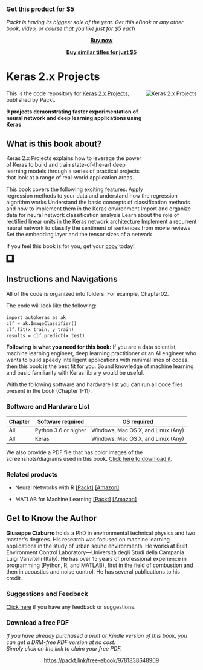 
### Get this product for $5

<i>Packt is having its biggest sale of the year. Get this eBook or any other book, video, or course that you like just for $5 each</i>


<b><p align='center'>[Buy now](https://packt.link/9781838648909)</p></b>


<b><p align='center'>[Buy similar titles for just $5](https://subscription.packtpub.com/search)</p></b>


# Keras 2.x Projects

<a href="https://www.packtpub.com/big-data-and-business-intelligence/keras-2x-projects?utm_source=github&utm_medium=repository&utm_campaign=9781789536645 "><img src="https://d1ldz4te4covpm.cloudfront.net/sites/default/files/imagecache/ppv4_main_book_cover/9781789536645_cover.png" alt="Keras 2.x Projects" height="256px" align="right"></a>

This is the code repository for [Keras 2.x Projects](https://www.packtpub.com/big-data-and-business-intelligence/keras-2x-projects?utm_source=github&utm_medium=repository&utm_campaign=9781789536645 ), published by Packt.

**9 projects demonstrating faster experimentation of neural network and deep learning applications using Keras**

## What is this book about?
Keras 2.x Projects explains how to leverage the power of Keras to build and train state-of-the-art deep learning models through a series of practical projects that look at a range of real-world application areas.

This book covers the following exciting features:
Apply regression methods to your data and understand how the regression algorithm works 
Understand the basic concepts of classification methods and how to implement them in the Keras environment 
Import and organize data for neural network classification analysis 
Learn about the role of rectified linear units in the Keras network architecture 
Implement a recurrent neural network to classify the sentiment of sentences from movie reviews 
Set the embedding layer and the tensor sizes of a network 

If you feel this book is for you, get your [copy](https://www.amazon.com/dp/1789536642) today!

<a href="https://www.packtpub.com/?utm_source=github&utm_medium=banner&utm_campaign=GitHubBanner"><img src="https://raw.githubusercontent.com/PacktPublishing/GitHub/master/GitHub.png" 
alt="https://www.packtpub.com/" border="5" /></a>

## Instructions and Navigations
All of the code is organized into folders. For example, Chapter02.

The code will look like the following:
```
import autokeras as ak
clf = ak.ImageClassifier()
clf.fit(x_train, y_train)
results = clf.predict(x_test) 
```

**Following is what you need for this book:**
If you are a data scientist, machine learning engineer, deep learning practitioner or an AI engineer who wants to build speedy intelligent applications with minimal lines of codes, then this book is the best fit for you. Sound knowledge of machine learning and basic familiarity with Keras library would be useful.

With the following software and hardware list you can run all code files present in the book (Chapter 1-11).
### Software and Hardware List
| Chapter | Software required | OS required |
| -------- | ------------------------------------ | ----------------------------------- |
| All | Python 3.6 or higher | Windows, Mac OS X, and Linux (Any) |
| All | Keras | Windows, Mac OS X, and Linux (Any) |

We also provide a PDF file that has color images of the screenshots/diagrams used in this book. [Click here to download it](http://www.packtpub.com/sites/default/files/downloads/9781789536645_ColorImages.pdf).

### Related products
* Neural Networks with R [[Packt]](https://www.packtpub.com/big-data-and-business-intelligence/neural-networks-r?utm_source=github&utm_medium=repository&utm_campaign=9781788397872 ) [[Amazon]](https://www.amazon.com/dp/1788397878)

* MATLAB for Machine Learning [[Packt]](https://www.packtpub.com/big-data-and-business-intelligence/matlab-machine-learning?utm_source=github&utm_medium=repository&utm_campaign=) [[Amazon]](https://www.amazon.com/dp/1788398432)

## Get to Know the Author
**Giuseppe Ciaburro** holds a PhD in environmental technical physics and two master's degrees. His research was focused on machine learning applications in the study of urban sound environments. He works at Built Environment Control Laboratory—Università degli Studi della Campania Luigi Vanvitelli (Italy). He has over 15 years of professional experience in programming (Python, R, and MATLAB), first in the field of combustion and then in acoustics and noise control. He has several publications to his credit.



### Suggestions and Feedback
[Click here](https://docs.google.com/forms/d/e/1FAIpQLSdy7dATC6QmEL81FIUuymZ0Wy9vH1jHkvpY57OiMeKGqib_Ow/viewform) if you have any feedback or suggestions.


### Download a free PDF

 <i>If you have already purchased a print or Kindle version of this book, you can get a DRM-free PDF version at no cost.<br>Simply click on the link to claim your free PDF.</i>
<p align="center"> <a href="https://packt.link/free-ebook/9781838648909">https://packt.link/free-ebook/9781838648909 </a> </p>